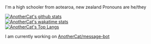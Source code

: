 

I'm a high schooler from aotearoa, new zealand
Pronouns are he/they

[![AnotherCat's github stats](https://github-readme-stats.vercel.app/api?username=AnotherCat&count_private=true&show_icons=true)](https://github.com/AnotherCat)  
[![AnotherCat's wakatime stats](https://github-readme-stats.vercel.app/api/wakatime?username=AnotherCat)](https://wakatime.com/@AnotherCat)  
[![AnotherCat's Top Langs](https://github-readme-stats.vercel.app/api/top-langs/?username=AnotherCat)](https://github.com/AnotherCat)  

I am currently working on [AnotherCat/message-bot](https://github.com/AnotherCat/message-bot)
<!--
**AnotherCat/AnotherCat** is a ✨ _special_ ✨ repository because its `README.md` (this file) appears on your GitHub profile.

Here are some ideas to get you started:

- 🔭 I’m currently working on ...
- 🌱 I’m currently learning ...
- 👯 I’m looking to collaborate on ...
- 🤔 I’m looking for help with ...
- 💬 Ask me about ...
- 📫 How to reach me: ...
- 😄 Pronouns: ...
- ⚡ Fun fact: ...
-->

